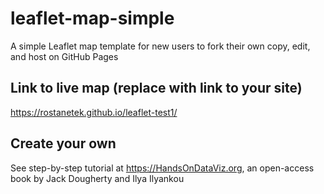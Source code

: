 # leaflet-map-simple
A simple Leaflet map template for new users to fork their own copy, edit, and host on GitHub Pages

## Link to live map (replace with link to your site)
https://rostanetek.github.io/leaflet-test1/

## Create your own
See step-by-step tutorial at https://HandsOnDataViz.org, an open-access book by Jack Dougherty and Ilya Ilyankou
